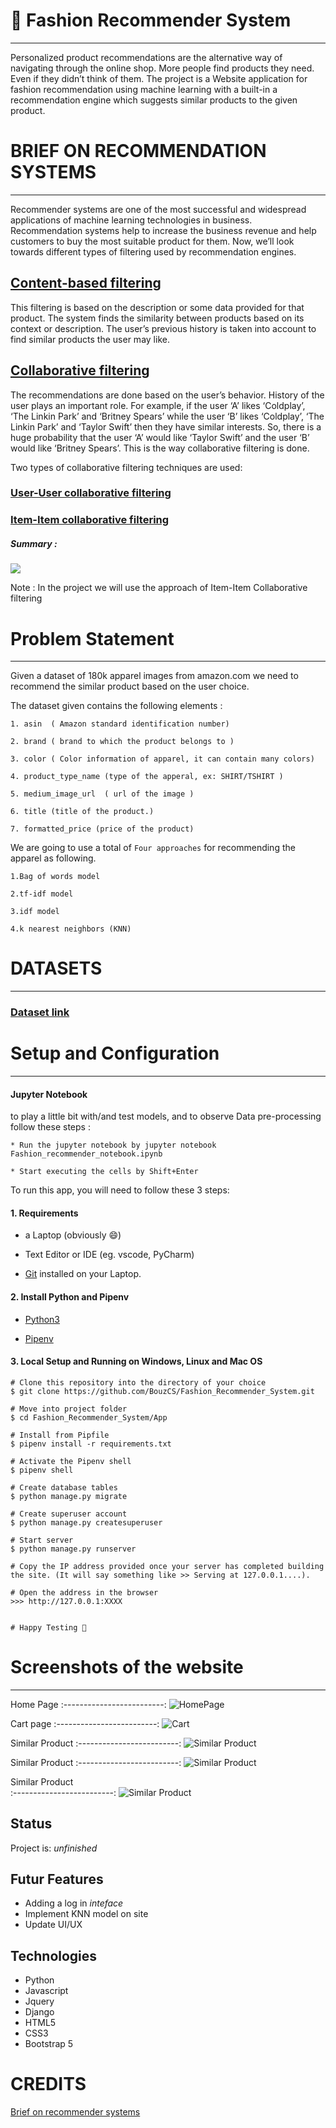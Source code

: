 # :dress: Fashion Recommender System

***

Personalized product recommendations are the alternative way of navigating through the online shop. More people find products they need. Even if they didn’t think of them. The project is a Website application for fashion recommendation using machine learning with a built-in a recommendation engine which suggests similar products to the given product.

# BRIEF ON RECOMMENDATION SYSTEMS

***
Recommender systems are one of the most successful and widespread applications of machine learning technologies in business. Recommendation systems help to increase the business revenue and help customers to buy the most suitable product for them.
Now, we’ll look towards different types of filtering used by recommendation engines.

## [Content-based filtering](https://towardsdatascience.com/brief-on-recommender-systems-b86a1068a4dd)
  This filtering is based on the description or some data provided for that product. The system finds the similarity between products based on its context or description. The user’s previous history is taken into account to find similar products the user may like.
 
## [Collaborative filtering](https://towardsdatascience.com/brief-on-recommender-systems-b86a1068a4dd)
  The recommendations are done based on the user’s behavior. History of the user plays an important role. For example, if the user ‘A’ likes ‘Coldplay’, ‘The Linkin Park’ and ‘Britney Spears’ while the user ‘B’ likes ‘Coldplay’, ‘The Linkin Park’ and ‘Taylor Swift’ then they have similar interests. So, there is a huge probability that the user ‘A’ would like ‘Taylor Swift’ and the user ‘B’ would like ‘Britney Spears’. This is the way collaborative filtering is done.
  
Two types of collaborative filtering techniques are used:

   ### [User-User collaborative filtering](https://towardsdatascience.com/brief-on-recommender-systems-b86a1068a4dd)
   ### [Item-Item collaborative filtering](https://towardsdatascience.com/brief-on-recommender-systems-b86a1068a4dd)
    
    
 <p align="center">
  <h5> Summary : </h5>
  <img src="https://miro.medium.com/max/700/1*mz9tzP1LjPBhmiWXeHyQkQ.png" />
</p>


Note : In the project we will use the approach of Item-Item Collaborative filtering 

# Problem Statement

***

Given a dataset of 180k apparel images from amazon.com we need to recommend the similar product based on the user choice.

The dataset given contains the following elements :

    1. asin  ( Amazon standard identification number)

    2. brand ( brand to which the product belongs to )

    3. color ( Color information of apparel, it can contain many colors) 

    4. product_type_name (type of the apperal, ex: SHIRT/TSHIRT )

    5. medium_image_url  ( url of the image )

    6. title (title of the product.)

    7. formatted_price (price of the product)

We are going to use a total of `Four approaches` for recommending the apparel as following.

```
1.Bag of words model

2.tf-idf model

3.idf model

4.k nearest neighbors (KNN)

```
# DATASETS

***


### [Dataset link](https://www.kaggle.com/ajaysh/women-apparel-recommendation-engine-amazoncom#tops_fashion.json)

# Setup and Configuration

***

#### Jupyter Notebook

to play a little bit with/and test models, and to observe Data pre-processing follow these steps :

    * Run the jupyter notebook by jupyter notebook Fashion_recommender_notebook.ipynb

    * Start executing the cells by Shift+Enter


To run this app, you will need to follow these 3 steps:

#### 1. Requirements
  - a Laptop (obviously 😄)

  - Text Editor or IDE (eg. vscode, PyCharm)

  - [Git](https://git-scm.com/book/en/v2/Getting-Started-Installing-Git) installed on your Laptop.


#### 2. Install Python and Pipenv
  - [Python3](https://www.python.org/downloads/)
  

  - [Pipenv](https://pipenv-es.readthedocs.io/es/stable/)

#### 3. Local Setup and Running on Windows, Linux and Mac OS

  ```
  # Clone this repository into the directory of your choice
  $ git clone https://github.com/BouzCS/Fashion_Recommender_System.git

  # Move into project folder
  $ cd Fashion_Recommender_System/App

  # Install from Pipfile
  $ pipenv install -r requirements.txt 

  # Activate the Pipenv shell
  $ pipenv shell

  # Create database tables
  $ python manage.py migrate
  
  # Create superuser account
  $ python manage.py createsuperuser

  # Start server
  $ python manage.py runserver
  
  # Copy the IP address provided once your server has completed building the site. (It will say something like >> Serving at 127.0.0.1....).
  
  # Open the address in the browser
  >>> http://127.0.0.1:XXXX
  
  
  # Happy Testing 🤗
  ```
# Screenshots of the website

***

Home Page
:-------------------------:
![HomePage](https://github.com/BouzCS/Fashion_Recommender_System/blob/main/Images/Home%20page.jpeg)


Cart page
:-------------------------:
![Cart](https://github.com/BouzCS/Fashion_Recommender_System/blob/main/Images/Cart.jpeg)


Similar Product
:-------------------------:
![Similar Product](https://github.com/BouzCS/Fashion_Recommender_System/blob/main/Images/Product%201.jpeg)


Similar Product
:-------------------------:
![Similar Product](https://github.com/BouzCS/Fashion_Recommender_System/blob/main/Images/Product%202.jpeg)


Similar Product          
:-------------------------:
![Similar Product](https://github.com/BouzCS/Fashion_Recommender_System/blob/main/Images/Product%203.jpeg)


## Status
Project is: _unfinished_

## Futur Features

* Adding a log in _inteface_
* Implement KNN model on site
* Update UI/UX

## Technologies
* Python
* Javascript
* Jquery 
* Django
* HTML5
* CSS3 
* Bootstrap 5

# CREDITS

[Brief on recommender systems](https://towardsdatascience.com/brief-on-recommender-systems-b86a1068a4dd)
